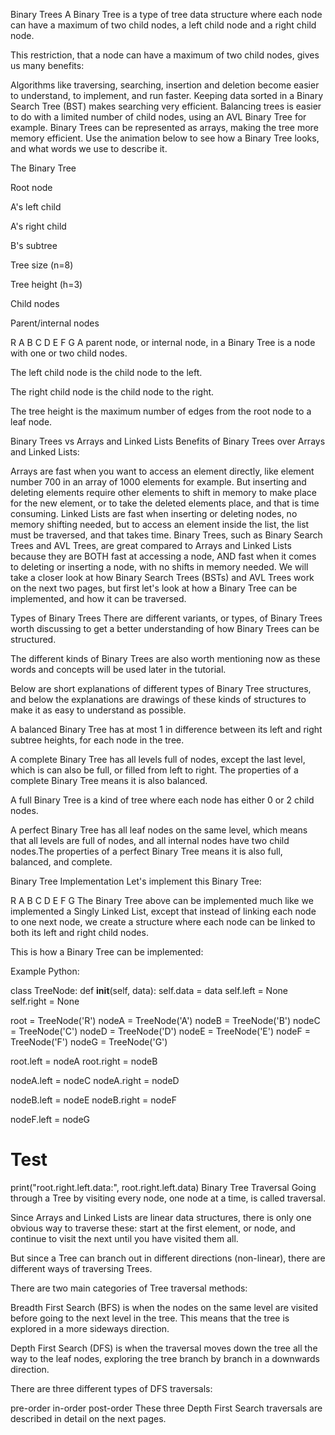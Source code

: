 Binary Trees
A Binary Tree is a type of tree data structure where each node can have a maximum of two child nodes, a left child node and a right child node.

This restriction, that a node can have a maximum of two child nodes, gives us many benefits:

Algorithms like traversing, searching, insertion and deletion become easier to understand, to implement, and run faster.
Keeping data sorted in a Binary Search Tree (BST) makes searching very efficient.
Balancing trees is easier to do with a limited number of child nodes, using an AVL Binary Tree for example.
Binary Trees can be represented as arrays, making the tree more memory efficient.
Use the animation below to see how a Binary Tree looks, and what words we use to describe it.

The Binary Tree

Root node

A's left child

A's right child

B's subtree

Tree size (n=8)

Tree height (h=3)

Child nodes

Parent/internal nodes

R
A
B
C
D
E
F
G
A parent node, or internal node, in a Binary Tree is a node with one or two child nodes.

The left child node is the child node to the left.

The right child node is the child node to the right.

The tree height is the maximum number of edges from the root node to a leaf node.

Binary Trees vs Arrays and Linked Lists
Benefits of Binary Trees over Arrays and Linked Lists:

Arrays are fast when you want to access an element directly, like element number 700 in an array of 1000 elements for example. But inserting and deleting elements require other elements to shift in memory to make place for the new element, or to take the deleted elements place, and that is time consuming.
Linked Lists are fast when inserting or deleting nodes, no memory shifting needed, but to access an element inside the list, the list must be traversed, and that takes time.
Binary Trees, such as Binary Search Trees and AVL Trees, are great compared to Arrays and Linked Lists because they are BOTH fast at accessing a node, AND fast when it comes to deleting or inserting a node, with no shifts in memory needed.
We will take a closer look at how Binary Search Trees (BSTs) and AVL Trees work on the next two pages, but first let's look at how a Binary Tree can be implemented, and how it can be traversed.

Types of Binary Trees
There are different variants, or types, of Binary Trees worth discussing to get a better understanding of how Binary Trees can be structured.

The different kinds of Binary Trees are also worth mentioning now as these words and concepts will be used later in the tutorial.

Below are short explanations of different types of Binary Tree structures, and below the explanations are drawings of these kinds of structures to make it as easy to understand as possible.

A balanced Binary Tree has at most 1 in difference between its left and right subtree heights, for each node in the tree.

A complete Binary Tree has all levels full of nodes, except the last level, which is can also be full, or filled from left to right. The properties of a complete Binary Tree means it is also balanced.

A full Binary Tree is a kind of tree where each node has either 0 or 2 child nodes.

A perfect Binary Tree has all leaf nodes on the same level, which means that all levels are full of nodes, and all internal nodes have two child nodes.The properties of a perfect Binary Tree means it is also full, balanced, and complete.

Binary Tree Implementation
Let's implement this Binary Tree:

R
A
B
C
D
E
F
G
The Binary Tree above can be implemented much like we implemented a Singly Linked List, except that instead of linking each node to one next node, we create a structure where each node can be linked to both its left and right child nodes.

This is how a Binary Tree can be implemented:

Example
Python:

class TreeNode:
    def __init__(self, data):
        self.data = data
        self.left = None
        self.right = None

root = TreeNode('R')
nodeA = TreeNode('A')
nodeB = TreeNode('B')
nodeC = TreeNode('C')
nodeD = TreeNode('D')
nodeE = TreeNode('E')
nodeF = TreeNode('F')
nodeG = TreeNode('G')

root.left = nodeA
root.right = nodeB

nodeA.left = nodeC
nodeA.right = nodeD

nodeB.left = nodeE
nodeB.right = nodeF

nodeF.left = nodeG

# Test
print("root.right.left.data:", root.right.left.data)
Binary Tree Traversal
Going through a Tree by visiting every node, one node at a time, is called traversal.

Since Arrays and Linked Lists are linear data structures, there is only one obvious way to traverse these: start at the first element, or node, and continue to visit the next until you have visited them all.

But since a Tree can branch out in different directions (non-linear), there are different ways of traversing Trees.

There are two main categories of Tree traversal methods:

Breadth First Search (BFS) is when the nodes on the same level are visited before going to the next level in the tree. This means that the tree is explored in a more sideways direction.

Depth First Search (DFS) is when the traversal moves down the tree all the way to the leaf nodes, exploring the tree branch by branch in a downwards direction.

There are three different types of DFS traversals:

pre-order
in-order
post-order
These three Depth First Search traversals are described in detail on the next pages.